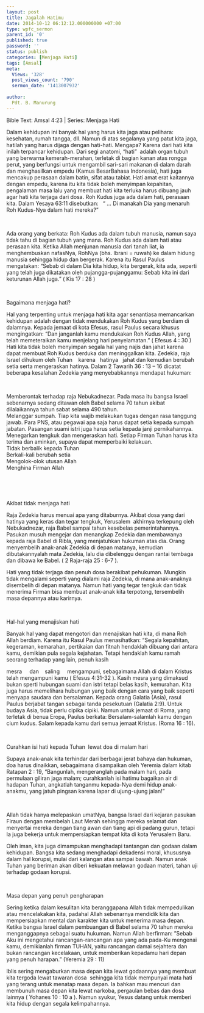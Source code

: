 ```yaml
---
layout: post
title: Jagalah Hatimu
date: 2014-10-12 06:12:12.000000000 +07:00
type: wpfc_sermon
parent_id: '0'
published: true
password: ''
status: publish
categories: [Menjaga Hati]
tags: [Amsal]
meta:
  Views: '328'
  post_views_count: '790'
  sermon_date: '1413007932'
  
author:
  Pdt. B. Manurung
---
```

<p>Bible Text: Amsal 4:23 | Series: Menjaga Hati</p>
<p>Dalam kehidupan ini banyak hal yang harus kita jaga atau pelihara: kesehatan, rumah tangga, dll. Namun di atas segalanya yang patut kita jaga, hatilah yang harus dijaga dengan hati-hati. Mengapa? Karena dari hati kita inilah terpancar kehidupan. Dari segi anatomi, “hati”  adalah organ tubuh yang berwarna kemerah-merahan, terletak di bagian kanan atas rongga perut, yang berfungsi untuk mengambil sari-sari makanan di dalam darah dan menghasilkan empedu (Kamus BesarBahasa Indonesia), hati juga mencakup perasaan dalam batin, sifat atau tabiat. Hati amat erat kaitannya dengan empedu, karena itu kita tidak boleh menyimpan kepahitan, pengalaman masa lalu yang membuat hati kita terluka harus dibuang jauh agar hati kita terjaga dari dosa. Roh Kudus juga ada dalam hati, perasaan kita. Dalam Yesaya 63:11 disebutkan:   “ … Di manakah Dia yang menaruh Roh Kudus-Nya dalam hati mereka?”</p>
<p>&nbsp;</p>
<p>Ada orang yang berkata: Roh Kudus ada dalam tubuh manusia, namun saya tidak tahu di bagian tubuh yang mana. Roh Kudus ada dalam hati atau perasaan kita. Ketika Allah menjunan manusia dari tanah liat, ia menghembuskan nafasNya, RohNya (bhs. Ibrani = ruwah) ke dalam hidung manusia sehingga hidup dan bergerak. Karena itu Rasul Paulus mengatakan: “Sebab di dalam Dia kita hidup, kita bergerak, kita ada, seperti yang telah juga dikatakan oleh pujangga-pujanggamu: Sebab kita ini dari keturunan Allah juga.” ( Kis 17 : 28 )</p>
<p>&nbsp;</p>
<p>Bagaimana menjaga hati? </p>
<p>Hal yang terpenting untuk menjaga hati kita agar senantiasa memancarkan kehidupan adalah dengan tidak mendukakan Roh Kudus yang berdiam di dalamnya. Kepada jemaat di kota Efesus, rasul Paulus secara khusus mengingatkan: “Dan janganlah kamu mendukakan Roh Kudus Allah, yang telah memeteraikan kamu menjelang hari penyelamatan.” ( Efesus 4 : 30 ) Hati kita tidak boleh menyimpan segala hal yang najis dan jahat karena dapat membuat Roh Kudus berduka dan meninggalkan kita. Zedekia, raja Israel dihukum oleh Tuhan    karena   hatinya   jahat dan kemudian berubah setia serta mengeraskan hatinya. Dalam 2 Tawarih 36 : 13 – 16 dicatat beberapa kesalahan Zedekia yang menyebabkannya mendapat hukuman:</p>
<p>&nbsp;</p>
<p>	Memberontak terhadap raja Nebukadnezar. Pada masa itu bangsa Israel sebenarnya sedang ditawan oleh Babel selama 70 tahun akibat dilalaikannya tahun sabat selama 490 tahun.<br />
	Melanggar sumpah. Tiap kita wajib melakukan tugas dengan rasa tanggung jawab. Para PNS, atau pegawai apa saja harus dapat setia kepada sumpah jabatan. Pasangan suami istri juga harus setia kepada janji pernikahannya.<br />
	Menegarkan tengkuk dan mengeraskan hati. Setiap Firman Tuhan harus kita terima dan aminkan, supaya dapat memperbaiki kelakuan.<br />
	Tidak berbalik kepada Tuhan<br />
	Berkali-kali berubah setia<br />
	Mengolok-olok utusan Allah<br />
	Menghina Firman Allah</p>
<p>&nbsp;</p>
<p>&nbsp;</p>
<p>Akibat tidak menjaga hati </p>
<p>Raja Zedekia harus menuai apa yang ditaburnya. Akibat dosa yang dari hatinya yang keras dan tegar tengkuk, Yerusalem  akhirnya terkepung oleh Nebukadnezar, raja Babel sampai tahun kesebelas pemerintahannya.  Pasukan musuh mengejar dan menangkap Zedekia dan membawanya kepada raja Babel di Ribla, yang menjatuhkan hukuman atas dia. Orang menyembelih anak-anak Zedekia di depan matanya, kemudian dibutakannyalah mata Zedekia, lalu dia dibelenggu dengan rantai tembaga dan dibawa ke Babel. ( 2 Raja-raja 25 : 6-7 ).</p>
<p>Hati yang tidak terjaga dan penuh dosa berakibat pehukuman. Mungkin tidak mengalami seperti yang dialami raja Zedekia, di mana anak-anaknya disembelih di depan matanya. Namun hati yang tegar tengkuk dan tidak menerima Firman bisa membuat anak-anak kita terpotong, tersembelih masa depannya atau karirnya.</p>
<p>&nbsp;</p>
<p>Hal-hal yang menajiskan hati</p>
<p>Banyak hal yang dapat mengotori dan menajiskan hati kita, di mana Roh Allah berdiam. Karena itu Rasul Paulus menasihatkan: “Segala kepahitan, kegeraman, kemarahan, pertikaian dan fitnah hendaklah dibuang dari antara kamu, demikian pula segala kejahatan. Tetapi hendaklah kamu ramah seorang terhadap yang lain, penuh kasih</p>
<p>mesra     dan    saling     mengampuni, sebagaimana Allah di dalam Kristus telah mengampuni kamu ( Efesus 4:31-32 ). Kasih mesra yang dimaksud bukan sperti hubungan suami dan istri tetapi belas kasih, kemurahan. Kita juga harus memelihara hubungan yang baik dengan cara yang baik seperti menyapa saudara dan bersalaman. Kepada orang Galatia (Asia), rasul Paulus berjabat tangan sebagai tanda pesekutuan (Galatia 2:9). Untuk budaya Asia, tidak perlu cipika cipiki. Namun untuk jemaat di Roma, yang terletak di benua Eropa, Paulus berkata: Bersalam-salamlah kamu dengan cium kudus. Salam kepada kamu dari semua jemaat Kristus. (Roma 16 : 16).</p>
<p>&nbsp;</p>
<p>Curahkan isi hati kepada Tuhan  lewat doa di malam hari</p>
<p>Supaya anak-anak kita terhindar dari berbagai jerat bahaya dan hukuman, doa harus dinaikkan, sebagaimana disampaikan oleh Yeremia dalam kitab Ratapan 2 : 19, “Bangunlah, mengeranglah pada malam hari, pada permulaan giliran jaga malam; curahkanlah isi hatimu bagaikan air di hadapan Tuhan, angkatlah tanganmu kepada-Nya demi hidup anak-anakmu, yang jatuh pingsan karena lapar di ujung-ujung jalan!”</p>
<p>&nbsp;</p>
<p>Allah tidak hanya melepaskan umatNya, bangsa Israel dari kejaran pasukan Firaun dengan membelah Laut Merah sehingga mereka selamat dan menyertai mereka dengan tiang awan dan tiang api di padang gurun, tetapi Ia juga bekerja untuk mempersiapkan tempat kita di kota Yerusalem Baru.</p>
<p>Oleh iman, kita juga dimampukan menghadapi tantangan dan godaan dalam kehidupan. Bangsa kita sedang menghadapi dekadensi moral, khususnya dalam hal korupsi, mulai dari kalangan atas sampai bawah. Namun anak Tuhan yang beriman akan diberi kekuatan melawan godaan materi, tahan uji terhadap godaan korupsi.</p>
<p>&nbsp;</p>
<p>Masa depan yang penuh pengharapan </p>
<p>Sering ketika dalam kesulitan kita beranggapana Allah tidak mempedulikan atau mencelakakan kita, padahal Allah sebenarnya mendidik kita dan mempersiapkan mental dan karakter kita untuk menerima masa depan.  Ketika bangsa Israel dalam pembuangan di Babel selama 70 tahun mereka  menganggapnya sebagai suatu hukuman. Namun Allah berfirman: ”Sebab Aku ini mengetahui rancangan-rancangan apa yang ada pada-Ku mengenai kamu, demikianlah firman TUHAN, yaitu rancangan damai sejahtera dan bukan rancangan kecelakaan, untuk memberikan kepadamu hari depan yang penuh harapan.” (Yeremia 29 : 11)</p>
<p>Iblis sering mengaburkan masa depan kita lewat godaannya yang membuat kita tergoda lewat tawaran dosa  sehingga kita tidak mempunyai mata hati yang terang untuk menatap masa depan. Ia bahkan mau mencuri dan membunuh masa depan kita lewat narkoba, pergaulan bebas dan dosa lainnya ( Yohanes 10 : 10 a ). Namun syukur, Yesus datang untuk memberi kita hidup dengan segala kelimpahannya.</p>
